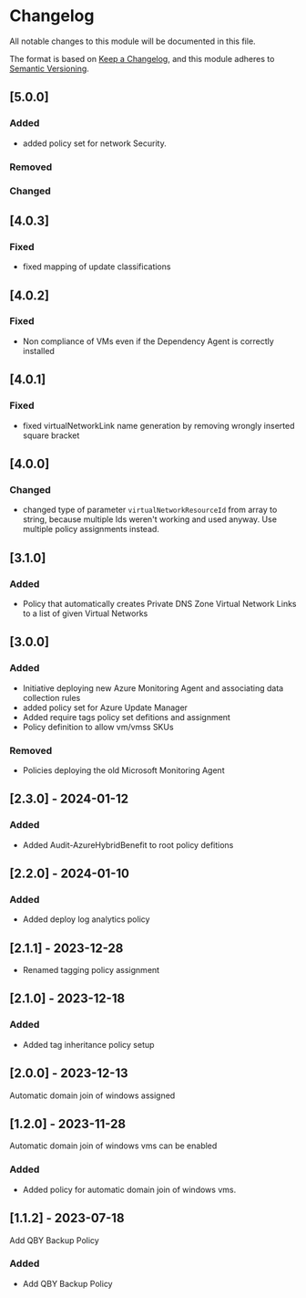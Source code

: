 # Changelog

All notable changes to this module will be documented in this file.

The format is based on [Keep a Changelog](https://keepachangelog.com/en/1.1.0/),
and this module adheres to [Semantic Versioning](https://semver.org/spec/v2.0.0.html).


## [5.0.0]

### Added

- added policy set for network Security. 

### Removed

### Changed

## [4.0.3]

### Fixed

- fixed mapping of update classifications

## [4.0.2]

### Fixed

- Non compliance of VMs even if the Dependency Agent is correctly installed

## [4.0.1]

### Fixed

- fixed virtualNetworkLink name generation by removing wrongly inserted square bracket


## [4.0.0]

### Changed

- changed type of parameter `virtualNetworkResourceId` from array to string, because multiple Ids weren't working and used anyway. Use multiple policy assignments instead.

## [3.1.0]

### Added

- Policy that automatically creates Private DNS Zone Virtual Network Links to a list of given Virtual Networks

## [3.0.0]

### Added

- Initiative deploying new Azure Monitoring Agent and associating data collection rules
- added policy set for Azure Update Manager
- Added require tags policy set defitions and assignment
- Policy definition to allow vm/vmss SKUs

### Removed

- Policies deploying the old Microsoft Monitoring Agent

## [2.3.0] - 2024-01-12

### Added

- Added Audit-AzureHybridBenefit to root policy defitions

## [2.2.0] - 2024-01-10

### Added

- Added deploy log analytics policy

## [2.1.1] - 2023-12-28

- Renamed tagging policy assignment

## [2.1.0] - 2023-12-18

### Added

- Added tag inheritance policy setup

## [2.0.0] - 2023-12-13

Automatic domain join of windows assigned

## [1.2.0] - 2023-11-28

Automatic domain join of windows vms can be enabled

### Added

- Added policy for automatic domain join of windows vms.

## [1.1.2] - 2023-07-18

Add QBY Backup Policy

### Added

- Add QBY Backup Policy
